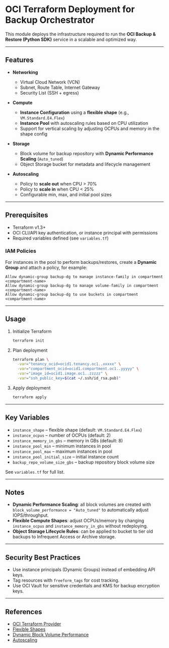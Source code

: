 # OCI Terraform Deployment for Backup Orchestrator

This module deploys the infrastructure required to run the **OCI Backup & Restore (Python SDK)** service in a scalable and optimized way.

---

## Features

- **Networking**
  - Virtual Cloud Network (VCN)
  - Subnet, Route Table, Internet Gateway
  - Security List (SSH + egress)

- **Compute**
  - **Instance Configuration** using a **flexible shape** (e.g., `VM.Standard.E4.Flex`)
  - **Instance Pool** with autoscaling rules based on CPU utilization
  - Support for vertical scaling by adjusting OCPUs and memory in the shape config

- **Storage**
  - Block volume for backup repository with **Dynamic Performance Scaling** (`Auto_tuned`)
  - Object Storage bucket for metadata and lifecycle management

- **Autoscaling**
  - Policy to **scale out** when CPU > 70%
  - Policy to **scale in** when CPU < 25%
  - Configurable min, max, and initial pool sizes

---

## Prerequisites

- Terraform v1.3+
- OCI CLI/API key authentication, or instance principal with permissions
- Required variables defined (see `variables.tf`)

### IAM Policies

For instances in the pool to perform backups/restores, create a **Dynamic Group** and attach a policy, for example:

```hcl
Allow dynamic-group backup-dg to manage instance-family in compartment <compartment-name>
Allow dynamic-group backup-dg to manage volume-family in compartment <compartment-name>
Allow dynamic-group backup-dg to use buckets in compartment <compartment-name>
```

---

## Usage

1. Initialize Terraform
   ```bash
   terraform init
   ```

2. Plan deployment
   ```bash
   terraform plan \
     -var="tenancy_ocid=ocid1.tenancy.oc1..xxxxx" \
     -var="compartment_ocid=ocid1.compartment.oc1..yyyyy" \
     -var="image_id=ocid1.image.oc1..zzzzz" \
     -var="ssh_public_key=$(cat ~/.ssh/id_rsa.pub)"
   ```

3. Apply deployment
   ```bash
   terraform apply
   ```

---

## Key Variables

- `instance_shape` – flexible shape (default: `VM.Standard.E4.Flex`)
- `instance_ocpus` – number of OCPUs (default: 2)
- `instance_memory_in_gbs` – memory in GBs (default: 8)
- `instance_pool_min` – minimum instances in pool
- `instance_pool_max` – maximum instances in pool
- `instance_pool_initial_size` – initial instance count
- `backup_repo_volume_size_gbs` – backup repository block volume size

See `variables.tf` for full list.

---

## Notes

- **Dynamic Performance Scaling**: all block volumes are created with `block_volume_performance = "Auto_tuned"` to automatically adjust IOPS/throughput.  
- **Flexible Compute Shapes**: adjust OCPUs/memory by changing `instance_ocpus` and `instance_memory_in_gbs` without redeploying.  
- **Object Storage Lifecycle Rules**: can be applied to bucket to tier old backups to Infrequent Access or Archive storage.  

---

## Security Best Practices

- Use instance principals (Dynamic Groups) instead of embedding API keys.  
- Tag resources with `freeform_tags` for cost tracking.  
- Use OCI Vault for sensitive credentials and KMS for backup encryption keys.  

---

## References

- [OCI Terraform Provider](https://registry.terraform.io/providers/oracle/oci/latest)  
- [Flexible Shapes](https://docs.oracle.com/en-us/iaas/Content/Compute/References/computeshapes.htm)  
- [Dynamic Block Volume Performance](https://docs.oracle.com/en-us/iaas/Content/Block/Concepts/blockvolumeperformance.htm)  
- [Autoscaling](https://docs.oracle.com/en-us/iaas/Content/Compute/Tasks/autoscalinginstancepools.htm)  
